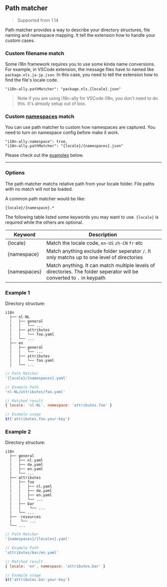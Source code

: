 ## Path matcher

> Supported from 1.14

Path matcher provides a way to describe your directory structures, file naming and namespace mapping. It tell the extension how to handle your custom cases.

### Custom filename match

Some i18n framework requires you to use some kinda name conversions. For example, in VSCode extension, the message files have to named like `package.nls.ja-jp.json`. In this case, you need to tell the extension how to find the file's locale code.

```jsonc
"i18n-ally.pathMatcher": "package.nls.{locale}.json"
```

> Note if you are using i18n-ally for VSCode i18n, you don't need to do this. It's already setup out of box.

### Custom [namespaces](./namespace.md) match

You can use path matcher to custom how namespaces are captured. You need to turn on namespace config before make it work.

```jsonc
"i18n-ally.namespace": true,
"i18n-ally.pathMatcher": "{locale}/{namespaces}.json"
```

Please check out the [examples](#example-1) below.

----------

### Options

The path matcher matchs relative path from your locale folder. File paths with no match will not be loaded.

A common path matcher would be like:

```
{locale}/{namespace}.*
```

The following table listed some keywords you may want to use. `{locale}` is required while the others are optional.

| Keyword      | Description |
| -----------  | ----------- |
| {locale}     | Match the locale code, `en-US` `zh-CN` `fr` etc |
| {namespace}  | Match anything exclude folder seperator `/`. It only matchs up to one level of directories |
| {namespaces} | Match anything. It can match multiple levels of directories. The folder seperator will be converted to `.` in keypath |


### Example 1

Directory structure:

```
i18n
  ├── nl-NL
  |   ├── general
  |   |   └── ...
  |   ├── attributes
  |   |   └── foo.yaml
  |   └── ...
  ├── en
  |   ├── general
  |   |   └── ...
  |   ├── attributes
  |   |   └── foo.yaml
  |   └── ...
```

```js
// Path Matcher
'{locale}/{namespaces}.yaml'

// Example Path
'nl-NL/attributes/foo.yaml'

// Matched result
{ locale: 'nl-NL', namespace: 'attributes.foo' }

// Example usage
$t('attributes.foo.your-key')
```

### Example 2

Directory structure:

```
i18n
  ├── general
  |   ├── nl.yaml
  |   ├── de.yaml
  |   ├── en.yaml
  |   └── ...
  ├── attributes
  |   ├── foo
  |   |   ├── nl.yaml
  |   |   ├── de.yaml
  |   |   ├── en.yaml
  |   |   └── ...
  |   ├── bar
  |   |    └── ...
  |   └── ...
  ├──  resources
  |    └── ...
  └── ...
```

```js
// Path Matcher
'{namespaces}/{locales}.yaml'

// Example Path
'attributes/bar/en.yaml'

// Matched result
{ locale: 'en', namespace: 'attributes.bar' }

// Example usage
$t('attributes.bar.your-key')
```
